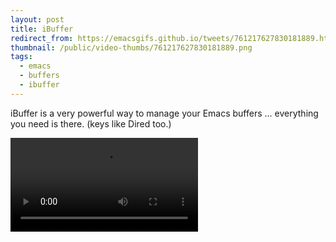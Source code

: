 ```yaml
---
layout: post
title: iBuffer
redirect_from: https://emacsgifs.github.io/tweets/761217627830181889.html
thumbnail: /public/video-thumbs/761217627830181889.png
tags:
  - emacs
  - buffers
  - ibuffer
---
```


iBuffer is a very powerful way to manage your Emacs buffers ... everything you need is there. (keys like Dired too.)

<video controls autoplay loop>
  <source src="/public/videos/761217627830181889.mp4" type="video/mp4">
    Sorry your browser does not support the video tag, maybe time to upgrade?
</video>

